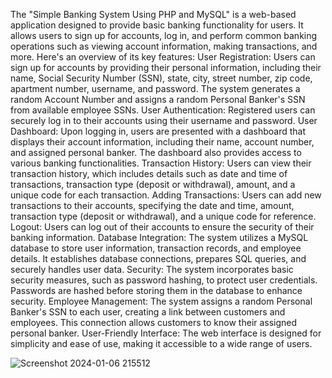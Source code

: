 The "Simple Banking System Using PHP and MySQL" is a web-based application designed to provide basic banking functionality for users. 
It allows users to sign up for accounts, log in, and perform common banking operations such as viewing account information, making transactions, and more.
Here's an overview of its key features:
User Registration: Users can sign up for accounts by providing their personal information, including their name, Social Security Number (SSN), state, city, street number, zip code, apartment number, username, and password.
The system generates a random Account Number and assigns a random Personal Banker's SSN from available employee SSNs.
User Authentication: Registered users can securely log in to their accounts using their username and password.
User Dashboard: Upon logging in, users are presented with a dashboard that displays their account information, including their name, account number, and assigned personal banker. The dashboard also provides access to various banking functionalities.
Transaction History: Users can view their transaction history, which includes details such as date and time of transactions, transaction type (deposit or withdrawal), amount, and a unique code for each transaction.
Adding Transactions: Users can add new transactions to their accounts, specifying the date and time, amount, transaction type (deposit or withdrawal), and a unique code for reference.
Logout: Users can log out of their accounts to ensure the security of their banking information.
Database Integration: The system utilizes a MySQL database to store user information, transaction records, and employee details. It establishes database connections, prepares SQL queries, and securely handles user data.
Security: The system incorporates basic security measures, such as password hashing, to protect user credentials. Passwords are hashed before storing them in the database to enhance security.
Employee Management: The system assigns a random Personal Banker's SSN to each user, creating a link between customers and employees. This connection allows customers to know their assigned personal banker.
User-Friendly Interface: The web interface is designed for simplicity and ease of use, making it accessible to a wide range of users.


![Screenshot 2024-01-06 215512](https://github.com/jesicarana24/Banking-System/assets/146164537/dede4c1a-dbe8-408b-8b05-eb19f432e3cf)
